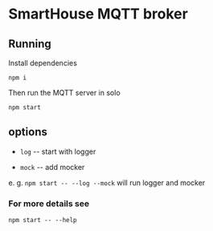 # SmartHouse MQTT broker

## Running 

Install dependencies

`npm i`

Then run the MQTT server in solo

`npm start`

## options

- `log` -- start with logger

- `mock` -- add mocker

e. g. `npm start -- --log --mock` will run logger and mocker

### For more details see

`npm start -- --help`